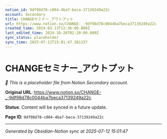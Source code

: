 ```yaml
---
notion_id: 9df98d78-c004-4ba7-beca-37139249a22c
account: Secondary
title: CHANGEセミナー_アウトプット
url: https://www.notion.so/CHANGE-_-9df98d78c0044ba7beca37139249a22c
created_time: 2024-03-13T12:36:00.000Z
last_edited_time: 2024-10-26T02:20:00.000Z
sync_status: placeholder
sync_time: 2025-07-12T15:01:47.381337
---
```


# CHANGEセミナー_アウトプット

*🔄 This is a placeholder file from Notion Secondary account.*

**Original URL**: https://www.notion.so/CHANGE-_-9df98d78c0044ba7beca37139249a22c

**Status**: Content will be synced in a future update.

**Page ID**: `9df98d78-c004-4ba7-beca-37139249a22c`

---

*Generated by Obsidian-Notion sync at 2025-07-12 15:01:47*
